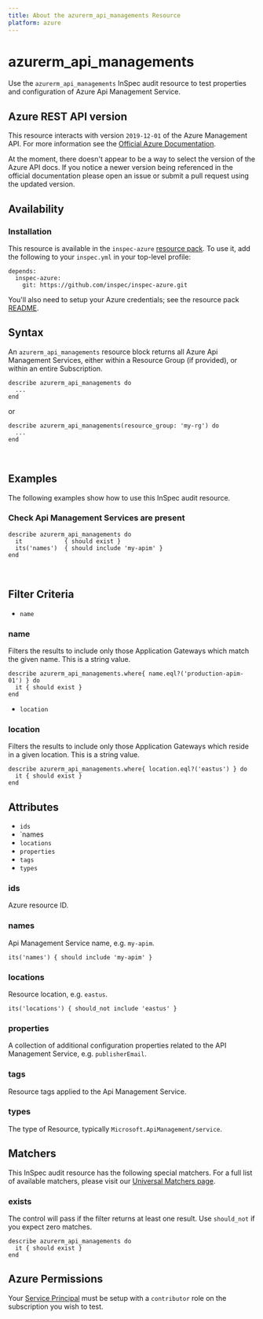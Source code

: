 ```yaml
---
title: About the azurerm_api_managements Resource
platform: azure
---
```


# azurerm\_api\_managements

Use the `azurerm_api_managements` InSpec audit resource to test properties and configuration of Azure Api Management Service.
<br />

## Azure REST API version

This resource interacts with version `2019-12-01` of the Azure Management API. For more
information see the [Official Azure Documentation](https://docs.microsoft.com/en-us/rest/api/apimanagement/2019-12-01/apimanagementservice/get).

At the moment, there doesn't appear to be a way to select the version of the
Azure API docs. If you notice a newer version being referenced in the official
documentation please open an issue or submit a pull request using the updated
version.

## Availability

### Installation

This resource is available in the `inspec-azure` [resource
pack](https://www.inspec.io/docs/reference/glossary/#resource-pack). To use it, add the
following to your `inspec.yml` in your top-level profile:

    depends:
      inspec-azure:
        git: https://github.com/inspec/inspec-azure.git

You'll also need to setup your Azure credentials; see the resource pack
[README](https://github.com/inspec/inspec-azure#inspec-for-azure).

## Syntax

An `azurerm_api_managements` resource block returns all Azure Api Management Services, either within a Resource Group (if provided), or within an entire Subscription.

    describe azurerm_api_managements do
      ...
    end

  or

    describe azurerm_api_managements(resource_group: 'my-rg') do
      ...
    end

<br />

## Examples

The following examples show how to use this InSpec audit resource.

### Check Api Management Services  are present

    describe azurerm_api_managements do
      it            { should exist }
      its('names')  { should include 'my-apim' }
    end
<br />

## Filter Criteria

* `name`

### name

Filters the results to include only those Application Gateways which match the given name. This is a string value.

    describe azurerm_api_managements.where{ name.eql?('production-apim-01') } do
      it { should exist }
    end

* `location`

### location

Filters the results to include only those Application Gateways which reside in a given location. This is a string value.

    describe azurerm_api_managements.where{ location.eql?('eastus') } do
      it { should exist }
    end

## Attributes

- `ids`
- `names
- `locations`
- `properties`
- `tags`
- `types`

### ids
Azure resource ID.

### names
Api Management Service name, e.g. `my-apim`.

    its('names') { should include 'my-apim' }


### locations
Resource location, e.g. `eastus`.

    its('locations') { should_not include 'eastus' }

### properties
A collection of additional configuration properties related to the API Management Service, e.g. `publisherEmail`.

### tags
Resource tags applied to the Api Management Service.

### types
The type of Resource, typically `Microsoft.ApiManagement/service`.

## Matchers

This InSpec audit resource has the following special matchers. For a full list of available matchers,
please visit our [Universal Matchers page](https://www.inspec.io/docs/reference/matchers/).

### exists

The control will pass if the filter returns at least one result. Use
`should_not` if you expect zero matches.

    describe azurerm_api_managements do
      it { should exist }
    end

## Azure Permissions

Your [Service
Principal](https://docs.microsoft.com/en-us/azure/azure-resource-manager/resource-group-create-service-principal-portal)
must be setup with a `contributor` role on the subscription you wish to test.
